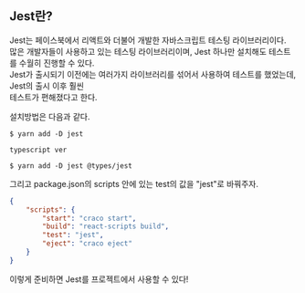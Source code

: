 ## Jest란?

Jest는 페이스북에서 리액트와 더불어 개발한 자바스크립트 테스팅 라이브러리이다.  
많은 개발자들이 사용하고 있는 테스팅 라이브러리이며, Jest 하나만 설치해도 테스트를 수월히 진행할 수 있다.  
Jest가 출시되기 이전에는 여러가지 라이브러리를 섞어서 사용하여 테스트를 했었는데, Jest의 출시 이후 훨씬  
테스트가 편해졌다고 한다.

설치방법은 다음과 같다.

```
$ yarn add -D jest
```

```
typescript ver

$ yarn add -D jest @types/jest
```

그리고 package.json의 scripts 안에 있는 test의 값을 "jest"로 바꿔주자.

```json
{
	"scripts": {
		"start": "craco start",
		"build": "react-scripts build",
		"test": "jest",
		"eject": "craco eject"
	}
}
```

이렇게 준비하면 Jest를 프로젝트에서 사용할 수 있다!
